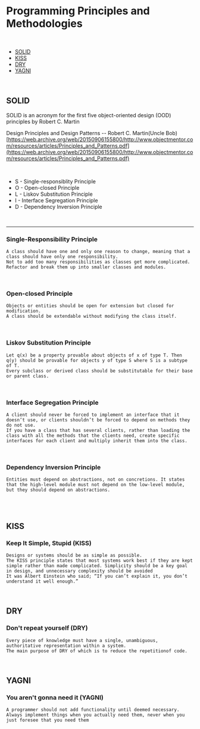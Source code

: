 # Programming Principles and Methodologies

<br>

- [SOLID](#solid)
- [KISS](#kiss)
- [DRY](#dry)
- [YAGNI](#yagni)

<br>

## SOLID


SOLID is an acronym for the first five object-oriented design (OOD) principles by Robert C. Martin

Design Principles and Design Patterns -- Robert C. Martin(Uncle Bob)
[https://web.archive.org/web/20150906155800/http://www.objectmentor.com/resources/articles/Principles_and_Patterns.pdf](https://web.archive.org/web/20150906155800/http://www.objectmentor.com/resources/articles/Principles_and_Patterns.pdf)

<br>

- S - Single-responsiblity Principle
- O - Open-closed Principle
- L - Liskov Substitution Principle
- I - Interface Segregation Principle
- D - Dependency Inversion Principle

<br>
<hr>

### Single-Responsibility Principle

    A class should have one and only one reason to change, meaning that a class should have only one responsibility.
    Not to add too many responsibilities as classes get more complicated. Refactor and break them up into smaller classes and modules.

<br>

### Open-closed Principle

    Objects or entities should be open for extension but closed for modification.
    A class should be extendable without modifying the class itself.

<br>

### Liskov Substitution Principle

    Let q(x) be a property provable about objects of x of type T. Then q(y) should be provable for objects y of type S where S is a subtype of T.
    Every subclass or derived class should be substitutable for their base or parent class.

<br>

### Interface Segregation Principle

    A client should never be forced to implement an interface that it doesn’t use, or clients shouldn’t be forced to depend on methods they do not use.
    If you have a class that has several clients, rather than loading the class with all the methods that the clients need, create specific interfaces for each client and multiply inherit them into the class.

<br>

### Dependency Inversion Principle

    Entities must depend on abstractions, not on concretions. It states that the high-level module must not depend on the low-level module, but they should depend on abstractions.

<br>
<br>

## KISS


### Keep It Simple, Stupid (KISS)

    Designs or systems should be as simple as possible.
    The KISS principle states that most systems work best if they are kept simple rather than made complicated. Simplicity should be a key goal in design, and unnecessary complexity should be avoided
    It was Albert Einstein who said; “If you can’t explain it, you don’t understand it well enough.”

<br>

## DRY



### Don't repeat yourself (DRY)

    Every piece of knowledge must have a single, unambiguous, authoritative representation within a system.
    The main purpose of DRY of which is to reduce the repetitionof code.

<br>

## YAGNI



### You aren't gonna need it (YAGNI)

    A programmer should not add functionality until deemed necessary.
    Always implement things when you actually need them, never when you just foresee that you need them

